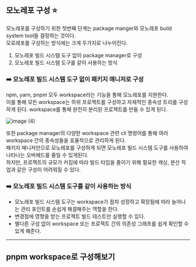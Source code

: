 ## 모노레포 구성 ⭐ 
모노레포를 구성하기 위한 첫번째 단계는 package manger와 모노레포 build system tool을 결정하는 것이다. <br/>
모로레포를 구성하는 방식에는 크게 두가지로 나누어진다. <br/>
1. 모노레포 빌드 시스템 도구 없이 package manager로 구성 
2. 모노레포 빌드 시스템 도구를 같이 사용하는 방식 

### ➡️ 모노레포 빌드 시스템 도구 없이 패키지 매니저로 구성 
npm, yarn, pnpm 모두 workspace라는 기능을 통해 모노레포를 지원한다. <br/>
이를 통해 모든 workspace는 하위 프로젝트를 구성하고 자체적인 종속성 트리를 구성하게 된다. workspace를 통해 완전히 분리된 프로젝트를 만들 수 있게 된다. 

![image (4)](https://github.com/Sueddd/Sueddd/assets/111338578/a4453d79-55d6-454c-83b5-dc901f12154b)

또한 package manager의 다양한 workspace 관련 cli 명령어를 통해 여러 workspace 간의 종속성들을 효율적으로 관리하게 된다. <br/>
패키지 매니저만으로 모노레포를 구성하게 되면 모노레포 빌드 시스템 도구를 사용하여 나타나는 오버헤드를 줄일 수 있게된다. <br/>
하지만, 프로젝트의 규모가 커짐에 따라 빌드 타임을 줄이기 위해 필요한 캐싱, 분산 작업과 같은 구성이 어려워질 수 있다. 

### ➡️ 모노레포 빌드 시스템 도구를 같이 사용하는 방식

- 모노레포 빌드 시스템 도구는 workspace가 점차 성장하고 확장됨에 따라 늘어나는 관리 포인트를 손쉽게 해결해주는 역할을 한다. 
- 변경점에 영향을 받는 프로젝트 빌드 테스트만 실행할 수 있다. 
- 별다른 구성 없이 workspace 또는 프로젝트 간의 의존성 그래프를 쉽게 확인할 수 있게 해준다. 

---

## pnpm workspace로 구성해보기 
